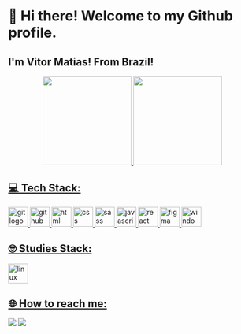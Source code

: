 # 👋 Hi there! Welcome to my Github profile.
## I'm Vitor Matias! From Brazil!

<div align='center'>
<a href="https://github.com/vmatiasdev">
<img height="180em" src="https://github-readme-stats.vercel.app/api/top-langs/?username=vmatiasdev&layout=compact&langs_count=7&theme=dracula"/>
<img height="180em" src="https://github-readme-stats.vercel.app/api?username=vmatiasdev&show_icons=true&theme=dracula&include_all_commits=true&count_private=true"/>
</div>

## 💻 Tech Stack:

<span>
  <img src="https://cdn.jsdelivr.net/gh/devicons/devicon/icons/git/git-original.svg" width='40' heigth='40' alt='git logo' />
  <img src="https://cdn.jsdelivr.net/gh/devicons/devicon/icons/github/github-original.svg" width='40' heigth='40' alt='github logo' />
  <img src="https://cdn.jsdelivr.net/gh/devicons/devicon/icons/html5/html5-original.svg" width='40' heigth='40' alt='html logo' />
  <img src="https://cdn.jsdelivr.net/gh/devicons/devicon/icons/css3/css3-original.svg" width='40' heigth='40' alt='css logo' />
  <img src="https://cdn.jsdelivr.net/gh/devicons/devicon/icons/sass/sass-original.svg" width='40' heigth='40' alt='sass logo' />
  <img src="https://cdn.jsdelivr.net/gh/devicons/devicon/icons/javascript/javascript-plain.svg" width='40' heigth='40' alt='javascript logo' />
  <img src="https://cdn.jsdelivr.net/gh/devicons/devicon/icons/react/react-original.svg" width='40' heigth='40' alt='react logo' />
  <img src="https://cdn.jsdelivr.net/gh/devicons/devicon/icons/figma/figma-original.svg" width='40' heigth='40' alt='figma logo' />
  <img src="https://cdn.jsdelivr.net/gh/devicons/devicon/icons/windows8/windows8-original.svg" width='40' heigth='40' alt='windows logo' />
</span>

## 🤓 Studies Stack:

<span>
  <img src="https://cdn.jsdelivr.net/gh/devicons/devicon/icons/linux/linux-original.svg" width='40' heigth='40' alt='linux logo' />
</span>

## 🌐 How to reach me:

<a href="https://www.linkedin.com/in/vitormatiasf/" target="_blank"><img src="https://img.shields.io/badge/-LinkedIn-%230077B5?style=for-the-badge&logo=linkedin&logoColor=white" target="_blank"></a>
<a href = "mailto:vitormatiasdev@gmail.com"><img src="https://img.shields.io/badge/Gmail-D14836?style=for-the-badge&logo=gmail&logoColor=white" target="_blank"></a>
